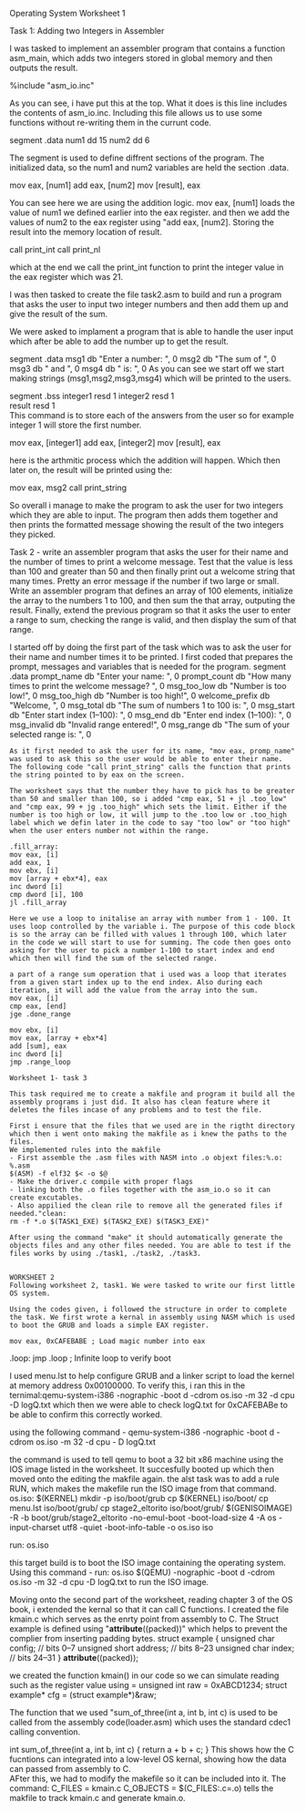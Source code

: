 Operating System Worksheet 1

Task 1: Adding two Integers in Assembler

I was tasked to implement an assembler program that contains a function asm_main, which adds two integers stored in global memory and then outputs the result.

%include "asm_io.inc"

As you can see, i have put this at the top. What it does is this line includes the contents of asm_io.inc. Including this file allows us to use some functions without re-writing them in the currunt code.

segment .data
    num1    dd 15
    num2    dd 6

The segment is used to define diffrent sections of the program. The initialized data, so the num1 and num2 variables are held the section .data. 

 mov eax, [num1]
    add eax, [num2]
    mov [result], eax

You can see here we are using the addition logic. mov eax, [num1] loads the value of num1 we defined earlier into the eax register. and then we add the values of num2 to the eax register using "add eax, [num2]. Storing the result into the memory location of result.

call print_int
    call print_nl

which at the end we call the print_int function to print the integer value in the eax register which was 21.

I was then tasked to create the file task2.asm to build and run a program that asks the user to input two integer numbers and then add them up and give the result of the sum.

We were asked to implament a program that is able to handle the user input which after be able to add the number up to get the result.

segment .data
    msg1 db "Enter a number: ", 0
    msg2 db "The sum of ", 0
    msg3 db " and ", 0
    msg4 db " is: ", 0
As you can see we start off we start making strings (msg1,msg2,msg3,msg4) which will be printed to the users.

segment .bss
    integer1 resd 1 
    integer2 resd 1   
    result   resd 1   
This command is to store each of the answers from the user so for example integer 1 will store the first number.


mov eax, [integer1]
    add eax, [integer2]
    mov [result], eax

here is the arthmitic process which the addition will happen. Which then later on, the result will be printed using the:

 mov eax, msg2
call print_string

So overall i manage to make the program to ask the user for two integers which they are able to input. The program then adds them together and then prints the formatted message showing the result of the two integers they picked.
 

Task 2 - write an assembler program that asks the user for their name and the number of times to
print a welcome message. Test that the value is less than 100 and greater than 50 and then finally print
out a welcome string that many times. Pretty an error message if the number if two large or small.
Write an assembler program that defines an array of 100 elements, initialize the array to the numbers
1 to 100, and then sum the that array, outputing the result.
Finally, extend the previous program so that it asks the user to enter a range to sum, checking the
range is valid, and then display the sum of that range.

I started off by doing the first part of the task which was to ask the user for their name and number times it to be printed. I first coded that prepares the prompt, messages and variables that is needed for the program.
segment .data
    prompt_name     db "Enter your name: ", 0
    prompt_count    db "How many times to print the welcome message? ", 0
    msg_too_low     db "Number is too low!", 0
    msg_too_high    db "Number is too high!", 0
    welcome_prefix  db "Welcome, ", 0
    msg_total       db "The sum of numbers 1 to 100 is: ", 0
    msg_start       db "Enter start index (1–100): ", 0
    msg_end         db "Enter end index (1–100): ", 0
    msg_invalid     db "Invalid range entered!", 0
    msg_range       db "The sum of your selected range is: ", 0

    As it first needed to ask the user for its name, "mov eax, promp_name" was used to ask this so the user would be able to enter their name. The following code "call print_string" calls the function that prints the string pointed to by eax on the screen.

    The worksheet says that the number they have to pick has to be greater than 50 and smaller than 100, so i added "cmp eax, 51 + jl .too_low" and "cmp eax, 99 + jg .too_high" which sets the limit. Either if the number is too high or low, it will jump to the .too low or .too_high label which we defin later in the code to say "too low" or "too high" when the user enters number not within the range.

    .fill_array:
    mov eax, [i]
    add eax, 1
    mov ebx, [i]
    mov [array + ebx*4], eax
    inc dword [i]
    cmp dword [i], 100
    jl .fill_array

    Here we use a loop to initalise an array with number from 1 - 100. It uses loop controlled by the variable i. The purpose of this code block is so the array can be filled with values 1 through 100, which later in the code we will start to use for summing. The code then goes onto asking for the user to pick a number 1-100 to start index and end which then will find the sum of the selected range.

    a part of a range sum operation that i used was a loop that iterates from a given start index up to the end index. Also during each iteration, it will add the value from the array into the sum.
    mov eax, [i]
    cmp eax, [end]
    jge .done_range

    mov ebx, [i]
    mov eax, [array + ebx*4]
    add [sum], eax
    inc dword [i]
    jmp .range_loop

    Worksheet 1- task 3

    This task required me to create a makfile and program it build all the assembly programs i just did. It also has clean feature where it deletes the files incase of any problems and to test the file.

    First i ensure that the files that we used are in the rigtht directory which then i went onto making the makfile as i knew the paths to the files.
    We implemented rules into the makfile
    - First assemble the .asm files with NASM into .o objext files:%.o: %.asm
	$(ASM) -f elf32 $< -o $@
    - Make the driver.c compile with proper flags
    - linking both the .o files together with the asm_io.o so it can create excutables.
    - Also appilied the clean rile to remove all the generated files if needed."clean:
	rm -f *.o $(TASK1_EXE) $(TASK2_EXE) $(TASK3_EXE)"
    
    After using the command "make" it should automatically generate the objects files and any other files needed. You are able to test if the files works by using ./task1, ./task2, ./task3.


    WORKSHEET 2
    Following worksheet 2, task1. We were tasked to write our first little OS system.

    Using the codes given, i followed the structure in order to complete the task. We first wrote a kernal in assembly using NASM which is used to boot the GRUB and loads a simple EAX register.

    mov eax, 0xCAFEBABE ; Load magic number into eax
.loop:
    jmp .loop        ; Infinite loop to verify boot

I used menu.lst to help configure GRUB and a linker script to load the kernel at memory address 0x00100000. To verify this, i ran this in the ternimal:qemu-system-i386 -nographic -boot d -cdrom os.iso -m 32 -d cpu -D logQ.txt which then we were able to check logQ.txt for 0xCAFEBABe to be able to confirm this correctly worked.

using the following command - qemu-system-i386 -nographic -boot d -cdrom os.iso -m 32 -d cpu -
D logQ.txt

the command is used to tell qemu to boot a 32 bit x86 machine using the IOS image listed in the worksheet. It succesfully booted up which then moved onto the editing the makfile again. the alst task was to add a rule RUN, which makes the makefile run the ISO image from that command.
os.iso: $(KERNEL)
	mkdir -p iso/boot/grub
	cp $(KERNEL) iso/boot/
	cp menu.lst iso/boot/grub/
	cp stage2_eltorito iso/boot/grub/
	$(GENISOIMAGE) -R -b boot/grub/stage2_eltorito -no-emul-boot -boot-load-size 4 -A os -input-charset utf8 -quiet -boot-info-table -o os.iso iso

run: os.iso

this target build is to boot the ISO image containing the operating system. Using this command - run: os.iso
	$(QEMU) -nographic -boot d -cdrom os.iso -m 32 -d cpu -D logQ.txt  to run the ISO image.
 
Moving onto the second part of the worksheet, reading chapter 3 of the OS book, i extended the kernal so that it can call C functions.
I created the file kmain.c which serves as the enrty point from assembly to C. The Struct example is defined using "__attribute__((packed))" which helps to prevent the complier from inserting padding bytes.
struct example {
    unsigned char config;   // bits 0–7
    unsigned short address; // bits 8–23
    unsigned char index;    // bits 24–31
} __attribute__((packed));

we created the function kmain() in our code so we can simulate reading such as the register value using =
unsigned int raw = 0xABCD1234;
struct example* cfg = (struct example*)&raw;

The function that we used "sum_of_three(int a, int b, int c) is used to be called from the assembly code(loader.asm) which uses the standard cdec1 calling convention.

int sum_of_three(int a, int b, int c) {
    return a + b + c;
}
This shows how the C fucntions can integrated into a low-level OS kernal, showing how the data can passed from assembly to C.  
AFter this, we had to modify the makefile so it can be included into it. The command:
C_FILES = kmain.c
C_OBJECTS = $(C_FILES:.c=.o)
tells the makfile to track kmain.c and generate kmain.o.





